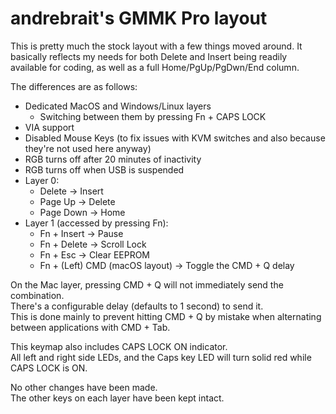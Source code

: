 # andrebrait's GMMK Pro layout

This is pretty much the stock layout with a few things moved around.
It basically reflects my needs for both Delete and Insert being readily available for coding, as well as a full Home/PgUp/PgDwn/End column.

The differences are as follows:

- Dedicated MacOS and Windows/Linux layers
  - Switching between them by pressing Fn + CAPS LOCK
- VIA support
- Disabled Mouse Keys (to fix issues with KVM switches and also because they're not used here anyway)
- RGB turns off after 20 minutes of inactivity
- RGB turns off when USB is suspended
- Layer 0:
  - Delete -> Insert
  - Page Up -> Delete
  - Page Down -> Home
- Layer 1 (accessed by pressing Fn):
  - Fn + Insert -> Pause
  - Fn + Delete -> Scroll Lock
  - Fn + Esc -> Clear EEPROM
  - Fn + (Left) CMD (macOS layout) -> Toggle the CMD + Q delay

On the Mac layer, pressing CMD + Q will not immediately send the combination.\
There's a configurable delay (defaults to 1 second) to send it.\
This is done mainly to prevent hitting CMD + Q by mistake when alternating between applications with CMD + Tab.

This keymap also includes CAPS LOCK ON indicator.\
All left and right side LEDs, and the Caps key LED will turn solid red while CAPS LOCK is ON.

No other changes have been made. \
The other keys on each layer have been kept intact.
